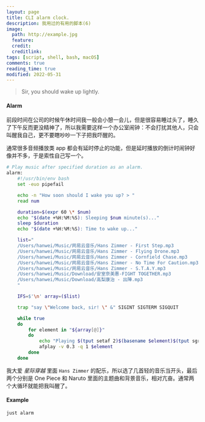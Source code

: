 ```yaml
---
layout: page
title: CLI alarm clock.
description: 我用过的有用的脚本(6)
image:
  path: http://example.jpg
  feature: 
  credit: 
  creditlink:
tags: [script, shell, bash, macOS]
comments: true
reading_time: true
modified: 2022-05-31
---
```




> Sir, you should wake up lightly.



#### Alarm

前段时间在公司的时候午休时间我一般会小憩一会儿，但是很容易睡过头了，睡久了下午反而更没精神了，所以我需要这样一个办公室闹钟：不会打扰其他人，只会叫醒我自己，更不要瞎吵吵一下子把我吓醒的。

通常很多音频播放类 app 都会有延时停止的功能，但是延时播放的倒计时闹钟好像并不多，于是索性自己写一个。

```bash
# Play music after specified duration as an alarm.
alarm:
    #!/usr/bin/env bash
    set -euo pipefail

    echo -n "How soon should I wake you up? > "
    read num

    duration=$(expr 60 \* $num)
    echo "$(date +%H:%M:%S): Sleeping $num minute(s)..."
    sleep $duration
    echo "$(date +%H:%M:%S): Time to wake up..."

    list="
    /Users/hanwei/Music/网易云音乐/Hans Zimmer - First Step.mp3
    /Users/hanwei/Music/网易云音乐/Hans Zimmer - Flying Drone.mp3
    /Users/hanwei/Music/网易云音乐/Hans Zimmer - Cornfield Chase.mp3
    /Users/hanwei/Music/网易云音乐/Hans Zimmer - No Time For Caution.mp3
    /Users/hanwei/Music/网易云音乐/Hans Zimmer - S.T.A.Y.mp3
    /Users/hanwei/Music/Download/安室奈美惠-FIGHT TOGETHER.mp3
    /Users/hanwei/Music/Download/高梨康治 - 出陣.mp3
    "

    IFS=$'\n' array=($list)

    trap "say \"Welcome back, sir! \" &" SIGINT SIGTERM SIGQUIT

    while true
    do
        for element in "${array[@]}"
        do
            echo "Playing $(tput setaf 2)$(basename $element)$(tput sgr 0)"
            afplay -v 0.3 -q 1 $element
        done
    done
```

我大爱 *星际穿越* 里面 `Hans Zimmer` 的配乐，所以选了几首轻的音乐当开头，最后两个分别是 One Piece 和 Naruto 里面的主题曲和背景音乐，相对亢奋。通常两个大循环就能把我叫醒了。



#### Example

```bash
just alarm
```
